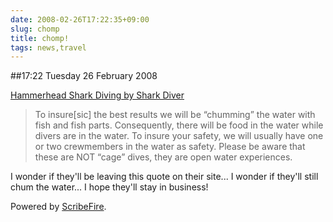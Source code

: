 ```yaml
---
date: 2008-02-26T17:22:35+09:00
slug: chomp
title: chomp!
tags: news,travel
---
```


##17:22 Tuesday 26 February 2008

  
[Hammerhead Shark Diving by Shark Diver](http://www.divediscovery.com/grouptrips/grouptrips12.shtml)   


> To insure[sic] the best results we will be “chumming” the water with fish and fish parts. Consequently, there will be food in the water while divers are in the water. To insure your safety, we will usually have one or two crewmembers in the water as safety. Please be aware that these are NOT “cage” dives, they are open water experiences.



I wonder if they'll be leaving this quote on their site... I wonder if they'll still chum the water...  I hope they'll stay in business!



Powered by [ScribeFire](http://scribefire.com/).
